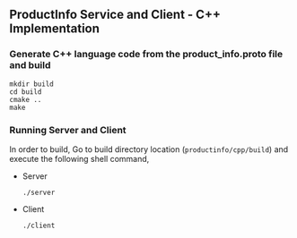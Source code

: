 ## ProductInfo Service and Client - C++ Implementation

### Generate C++ language code from the product_info.proto file and build
```
mkdir build
cd build
cmake ..
make
```

### Running Server and Client
In order to build, Go to build directory location (`productinfo/cpp/build`) and execute the following shell command,

- Server
    ```
    ./server
    ```

- Client
    ```
    ./client
    ```